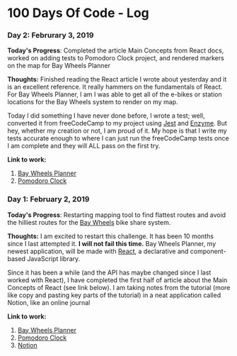# 100 Days Of Code - Log

### Day 2: Februrary 3, 2019

**Today's Progress**: Completed the article Main Concepts from React docs, worked on adding tests to Pomodoro Clock project, and rendered markers on the map for Bay Wheels Planner

**Thoughts:**
Finished reading the React article I wrote about yesterday and it is an excellent reference. It really hammers on the fundamentals of React. For Bay Wheels Planner, I am I was able to get all of the e-bikes or station locations for the Bay Wheels system to render on my map.

Today I did something I have never done before, I wrote a test; well, converted it from freeCodeCamp to my project using [Jest](https://jestjs.io/) and [Enzyme](https://airbnb.io/enzyme/). But hey, whether my creation or not, I am proud of it. My hope is that I write my tests accurate enough to where I can just run the freeCodeCamp tests once I am complete and they will ALL pass on the first try.

**Link to work:**
1. [Bay Wheels Planner](https://github.com/iccir919/bay-wheels-planner)
2. [Pomodoro Clock](https://github.com/iccir919/pomodoro-clock)

### Day 1: February 2, 2019

**Today's Progress**: Restarting mapping tool to find flattest routes and avoid the hilliest routes for the [Bay Wheels](https://www.lyft.com/bikes/bay-wheels) bike share system.

**Thoughts:**
I am excited to restart this challenge. It has been 10 months since I last attempted it. **I will not fail this time.** Bay Wheels Planner, my newest application, will be made with [React](https://reactjs.org/), a declarative and component-based JavaScript library. 

Since it has been a while (and the API has maybe changed since I last worked with React), I have completed the first half of article about the Main Concepts of React (see link below). I am taking notes from the tutorial (more like copy and pasting key parts of the tutorial) in a neat application called Notion, like an online journal

**Link to work:**

1. [Bay Wheels Planner](https://github.com/iccir919/bay-wheels-planner)
2. [Pomodoro Clock](https://github.com/iccir919/pomodoro-clock)
3. [Notion](https://www.notion.so/)
